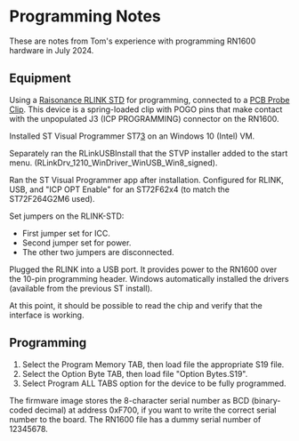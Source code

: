 Programming Notes
=================

These are notes from Tom's experience with programming RN1600 hardware in
July 2024.

Equipment
---------
Using a [Raisonance RLINK STD][1] for programming, connected to a [PCB
Probe Clip][2].  This device is a spring-loaded clip with POGO pins that make
contact with the unpopulated J3 (ICP PROGRAMMING) connector on the RN1600.

[1]: https://www.raisonance.com/RLink-STD__product__rlink.html
[2]: https://www.tindie.com/products/johnnywu/254mm-pcb-probe-clip/

Installed ST Visual Programmer ST7[3] on an Windows 10 (Intel) VM.

[3]: https://www.st.com/en/development-tools/stvp-st7.html

Separately ran the RLinkUSBInstall that the STVP installer added to the start
menu.  (RLinkDrv_1210_WinDriver_WinUSB_Win8_signed).

Ran the ST Visual Programmer app after installation.  Configured for RLINK,
USB, and "ICP OPT Enable" for an ST72F62x4 (to match the ST72F264G2M6 used).

Set jumpers on the RLINK-STD:
* First jumper set for ICC.
* Second jumper set for power.
* The other two jumpers are disconnected.

Plugged the RLINK into a USB port.  It provides power to the RN1600 over the
10-pin programming header.  Windows automatically installed the drivers
(available from the previous ST install).

At this point, it should be possible to read the chip and verify that the
interface is working.

Programming
-----------
1. Select the Program Memory TAB, then load file the appropriate S19 file.
2. Select the Option Byte TAB, then load file "Option Bytes.S19".
3. Select Program ALL TABS option for the device to be fully programmed.

The firmware image stores the 8-character serial number as BCD (binary-coded
decimal) at address 0xF700, if you want to write the correct serial number
to the board.  The RN1600 file has a dummy serial number of 12345678.
